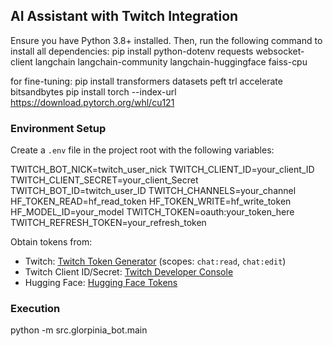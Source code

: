 ## AI Assistant with Twitch Integration

Ensure you have Python 3.8+ installed. Then, run the following command to install all dependencies:
pip install python-dotenv requests websocket-client langchain langchain-community langchain-huggingface faiss-cpu

for fine-tuning:
pip install transformers datasets peft trl accelerate bitsandbytes
pip install torch --index-url https://download.pytorch.org/whl/cu121

### Environment Setup
Create a `.env` file in the project root with the following variables:

TWITCH_BOT_NICK=twitch_user_nick
TWITCH_CLIENT_ID=your_client_ID
TWITCH_CLIENT_SECRET=your_client_Secret
TWITCH_BOT_ID=twitch_user_ID
TWITCH_CHANNELS=your_channel
HF_TOKEN_READ=hf_read_token
HF_TOKEN_WRITE=hf_write_token
HF_MODEL_ID=your_model
TWITCH_TOKEN=oauth:your_token_here
TWITCH_REFRESH_TOKEN=your_refresh_token

Obtain tokens from:
- Twitch: [Twitch Token Generator](https://twitchtokengenerator.com) (scopes: `chat:read`, `chat:edit`)
- Twitch Client ID/Secret: [Twitch Developer Console](https://dev.twitch.tv/console)
- Hugging Face: [Hugging Face Tokens](https://huggingface.co/settings/tokens)

### Execution
python -m src.glorpinia_bot.main